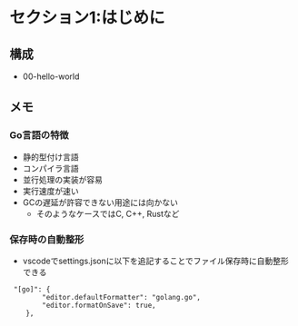 # セクション1:はじめに

## 構成
- 00-hello-world

## メモ

### Go言語の特徴
- 静的型付け言語
- コンパイラ言語
- 並行処理の実装が容易
- 実行速度が速い
- GCの遅延が許容できない用途には向かない
  - そのようなケースではC, C++, Rustなど
  
### 保存時の自動整形
- vscodeでsettings.jsonに以下を追記することでファイル保存時に自動整形できる
```
 "[go]": {
        "editor.defaultFormatter": "golang.go",
        "editor.formatOnSave": true,
    },
```